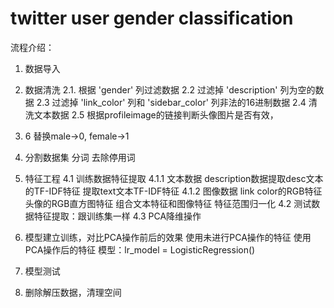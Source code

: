 # twitter user gender classification
流程介绍：

1. 数据导入
2. 数据清洗
2.1. 根据 'gender' 列过滤数据
2.2 过滤掉 'description' 列为空的数据
2.3 过滤掉 'link_color' 列和 'sidebar_color' 列非法的16进制数据
2.4 清洗文本数据
2.5 根据profileimage的链接判断头像图片是否有效，
2. 6  替换male->0, female->1

3. 分割数据集
分词 去除停用词

4. 特征工程
4.1 训练数据特征提取
4.1.1 文本数据
description数据提取desc文本的TF-IDF特征
提取text文本TF-IDF特征
4.1.2 图像数据
link color的RGB特征
头像的RGB直方图特征
组合文本特征和图像特征
特征范围归一化
4.2 测试数据特征提取：跟训练集一样
4.3 PCA降维操作

5. 模型建立训练，对比PCA操作前后的效果
使用未进行PCA操作的特征
使用PCA操作后的特征
模型：lr_model = LogisticRegression()

6. 模型测试

7. 删除解压数据，清理空间
